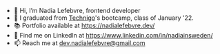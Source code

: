 - 👋 Hi, I’m Nadia Lefebvre, frontend developer
- 🌱 I graduated from <a href="https://www.technigo.io" title="Technigo">Technigo</a>'s bootcamp, class of January '22.
- 📚 Portfolio available at <a href="https://nadialefebvre.dev/" title="Nadia Lefebvre - portfolio">https://nadialefebvre.dev/</a>
- 💼 Find me on LinkedIn at <a href="https://www.linkedin.com/in/nadiainsweden/" title="Nadia Lefebvre - LinkedIn">https://www.linkedin.com/in/nadiainsweden/</a>
- 📫 Reach me at <a href="mailto:dev.nadialefebvre@gmail.com" title="Nadia Lefebvre - email">dev.nadialefebvre@gmail.com</a>

<!---
nadialefebvre/nadialefebvre is a ✨ special ✨ repository because its `README.md` (this file) appears on your GitHub profile.
You can click the Preview link to take a look at your changes.
--->
